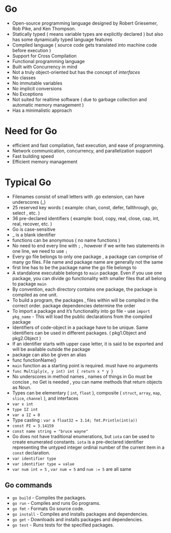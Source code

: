 # Go

- Open-source programming language designed by Robert Griesemer, Rob Pike, and Ken Thompson.
- Statically typed ( means variable types are explicitly declared ) but also has some dynamically typed language features
- Compiled language ( source code gets translated into machine code before execution )
- Support for Cross Compilation
- Functional programming language
- Built with Concurrency in mind
- Not a truly object-oriented but has the concept of *interfaces*
- No classes
- No immutable variables
- No implicit conversions
- No Exceptions
- Not suited for realtime software ( due to garbage collection and automatic memory management )
- Has a minimalistic approach

# Need for Go

- efficient and fast compilation, fast execution, and ease of programming.
- Network communication, concurrency, and parallelization support
- Fast building speed
- Efficient memory management

# Typical Go

- Filenames consist of small letters with .go extension, can have underscores (_)
- 25 reserved key words ( example: chan, const, defer, fallthrough, go, select , etc. )
- 36 pre-declared identifiers ( example: bool, copy, real, close, cap, int, real, recover, etc. )
- Go is case-sensitive
- _ is a blank identifier
- functions can be anonymous ( no name functions )
- No need to end every line with `;` , however if we write two statements in one line, we need to use `;`
- Every go file belongs to only one package , a package can comprise of many go files. File name and package name are generally not the same
- first line has to be the package name the go file belongs to
- A standalone executable belongs to `main` package. Even if you use one package, you can divide go functionality with smaller files that all belong to package `main`
- By convention, each directory contains one package, the package is compiled as one unit.
- To build a program, the packages , files within will be compiled in the correct order. package dependencies determine the order
- To import a package and it’s functionality into go file - use `import pkg_name` - This will load the public declarations from the compiled package
- Identifiers of code-object in a package have to be unique. Same identifiers can be used in different packages. ( pkg1.Object and pkg2.Object )
- If an identifier starts with upper case letter, it is said to be exported and will be available outside the package
- package can also be given an alias
- func functionName()
- `main` function as a starting point is required. must have no arguments
- `func Multiply(x, y int) int { return x * y }`
- No underscores in method names , names of things in Go must be concise , no Get is needed , you can name methods that return objects as Noun.
- Types can be elementary ( `int`, `float` ), composite ( `struct`, `array`, `map`, `slice`, `channel` ), and interfaces
- `var x int`
- `type IZ int`
- `var a IZ = 0`
- Type casting : `var a float32 = 3.14; fmt.Println(int(a))`
- `const PI = 3.14159`
- `const name string = "bruce wayne"`
- Go does not have traditional enumerations, but `iota` can be used to create enumerated constants. `iota` is a pre-declared identifier representing the untyped integer ordinal number of the current item in a `const` declaration.
- `var identifier type`
- `var identifier type = value`
- `var num int = 5` , `var num = 5` and `num := 5` are all same

## Go commands

* `go build` - Compiles the packages.
* `go run` - Compiles and runs Go programs.
* `go fmt` - Formats Go source code.
* `go install` - Compiles and installs packages and dependencies.
* `go get` - Downloads and installs packages and dependencies.
* `go test` - Runs tests for the specified packages.
